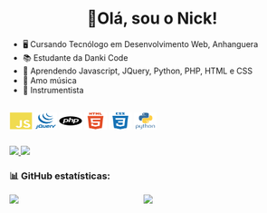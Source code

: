 <h1 align = "center">👋Olá, sou o Nick!</h1>

- 🖥️ Cursando Tecnólogo em Desenvolvimento Web, Anhanguera <br>
- 📚 Estudante da Danki Code <br>
- 🌱 Aprendendo Javascript, JQuery, Python, PHP, HTML e CSS <br>
- 🎵 Amo música <br>
- 🎸 Instrumentista <br>
<br>

<div>
    <img align="center" alt="Nick-Js" height="30" width="40" src="https://raw.githubusercontent.com/devicons/devicon/master/icons/javascript/javascript-plain.svg">
    <img align="center" alt="Nick-JQuery" height="30" width="40" src="https://raw.githubusercontent.com/devicons/devicon/master/icons/jquery/jquery-plain-wordmark.svg">
    <img align="center" alt="Nick-PHP" height="30" width="40" src="https://raw.githubusercontent.com/devicons/devicon/master/icons/php/php-plain.svg">
    <img align="center" alt="Nick-HTML" height="30" width="40" src="https://raw.githubusercontent.com/devicons/devicon/master/icons/html5/html5-plain-wordmark.svg">
    <img align="center" alt="Nick-CSS" height="30" width="40" src="https://raw.githubusercontent.com/devicons/devicon/master/icons/css3/css3-plain-wordmark.svg">
    <img align="center" alt="Nick-Python" height="30" width="40" src="https://raw.githubusercontent.com/devicons/devicon/master/icons/python/python-original-wordmark.svg">
    <br>
</div>

  ##
 
<div> 
    <a href="https://www.instagram.com/nicchon.sanchez/" target="_blank">
        <img src="https://img.shields.io/badge/-Instagram-blue?style=for-the-badge&logo=instagram&logoColor=white" target="_blank">
    </a>
    <a href="mailto:contato@nicchon.com" target="_blank">
        <img src="https://img.shields.io/badge/-Email-%23333?style=for-the-badge&logo=Mail.Ru&logoColor=white" target="_blank">
    </a>
</div>

### 📊 GitHub estatísticas:
<img align="left"  width="47%"  src="https://github-readme-stats.vercel.app/api?username=Leonardo-Lourenco&show_icons=true&theme=radical" />

<img align="left" width="47%" src="https://github-readme-stats.vercel.app/api/top-langs/?username=Leonardo-Lourenco&layout=compact" />
<br><br>